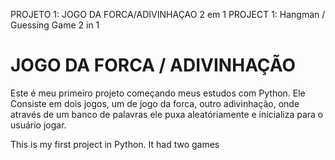 PROJETO 1: JOGO DA FORCA/ADIVINHAÇAO 2 em 1
PROJECT 1: Hangman / Guessing Game 2 in 1

# JOGO DA FORCA / ADIVINHAÇÃO

Este é meu primeiro projeto começando meus estudos com Python. 
Ele Consiste em dois jogos, um de jogo da forca, outro adivinhação, onde através de um banco de palavras ele puxa aleatóriamente e inicializa para o usuário jogar.

This is my first project in Python.
It had two games
